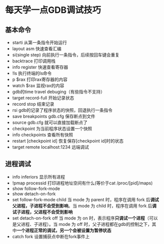 # 每天学一点GDB调试技巧

## 基本命令

- starti 从第一条指令开始运行
- layout asm 快速查看汇编
- si(single step) 向前执行一条指令，后续按回车键会重复
- backtrace 打印调用栈
- info register 快速查看寄存器
- !ls 执行终端的ls命令
- p $rax 打印rax寄存器的内容
- watch $rax 监视rax的内容
- gdb的time travel debuging（有些指令不支持）
- target record-full 开始记录状态
- record stop 结束记录
- rsi gdb的记录了程序状态的快照，回退执行一条指令
- save breakpoints gdb.cfg 保存断点到文件
- source gdb.cfg 就可以直接加载断点了
- checkpoint 为当前程序状态设置一个快照
- info checkpoints 查看所有快照
- restart [checkpoint id] 恢复保存[checkpoint id]时的状态
- target remote localhost:1234 远端调试

## 进程调试

- info inferiors 显示所有进程
- !pmap processid 打印进程地址空间有什么(等价于cat /proc/[pid]/maps)
- show follow-fork-mode
- show detach-on-fork
- set follow-fork-mode child 当 mode 为 parent 时，程序在调用 fork 后**调试父进程，子进程不会受到影响**。当 mode 为 child 时，程序在调用 fork 后**调试子进程，父进程不会受到影响**
- set detach-on-fork off 当 mode 为 on 时，表示程序**只调试一个进程**（可以是父进程、子进程）。当 mode 为 off 时，父子进程都在gdb的控制之下，其中**一个进程正常的调试，另一个会被设置为暂停状态**
- catch fork 设置捕获点中断在fork事件上
